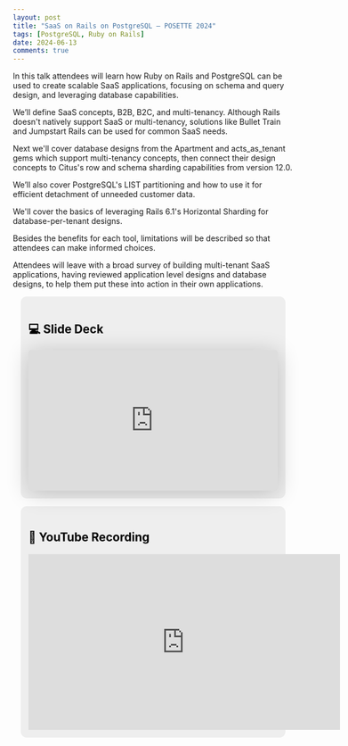 ```yaml
---
layout: post
title: "SaaS on Rails on PostgreSQL — POSETTE 2024"
tags: [PostgreSQL, Ruby on Rails]
date: 2024-06-13
comments: true
---
```


In this talk attendees will learn how Ruby on Rails and PostgreSQL can be used to create scalable SaaS applications, focusing on schema and query design, and leveraging database capabilities.

We’ll define SaaS concepts, B2B, B2C, and multi-tenancy. Although Rails doesn't natively support SaaS or multi-tenancy, solutions like Bullet Train and Jumpstart Rails can be used for common SaaS needs.

Next we'll cover database designs from the Apartment and acts_as_tenant gems which support multi-tenancy concepts, then connect their design concepts to Citus's row and schema sharding capabilities from version 12.0.

We’ll also cover PostgreSQL's LIST partitioning and how to use it for efficient detachment of unneeded customer data.

We'll cover the basics of leveraging Rails 6.1's Horizontal Sharding for database-per-tenant designs.

Besides the benefits for each tool, limitations will be described so that attendees can make informed choices.

Attendees will leave with a broad survey of building multi-tenant SaaS applications, having reviewed application level designs and database designs, to help them put these into action in their own applications.


<!-- callout box -->
<section>
<div style="border-radius:0.8em;background-color:#eee;padding:1em;margin:1em;color:#000;">
<h2>💻 Slide Deck</h2>
<iframe class="speakerdeck-iframe" frameborder="0" src="https://speakerdeck.com/player/e5764eba28e94c049313cd314fa4d2c7" title="SaaS on Rails on PostgreSQL" allowfullscreen="true" style="border: 0px; background: padding-box rgba(0, 0, 0, 0.1); margin: 0px; padding: 0px; border-radius: 6px; box-shadow: rgba(0, 0, 0, 0.2) 0px 5px 40px; width: 100%; height: auto; aspect-ratio: 560 / 315;" data-ratio="1.7777777777777777"></iframe>
</div>
</section>

<!-- callout box -->
<section>
<div style="border-radius:0.8em;background-color:#eee;padding:1em;margin:1em;color:#000;">
<h2>🎥 YouTube Recording</h2>
<iframe width="560" height="315" src="https://www.youtube.com/embed/RwXJ4s2pw1A?si=H5tSbkPaNiVNLBgl" title="YouTube video player" frameborder="0" allow="accelerometer; autoplay; clipboard-write; encrypted-media; gyroscope; picture-in-picture; web-share" referrerpolicy="strict-origin-when-cross-origin" allowfullscreen></iframe>
</div>
</section>
